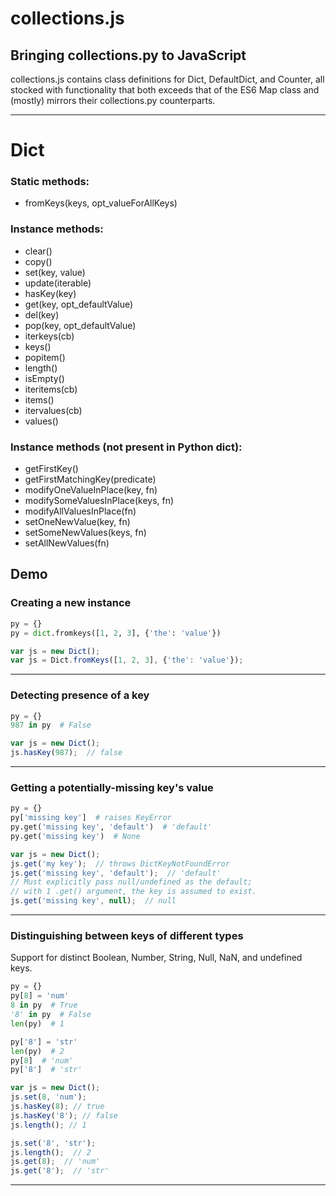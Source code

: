 # collections.js
## Bringing collections.py to JavaScript

collections.js contains class definitions for Dict, DefaultDict, and Counter, all stocked with functionality that both exceeds that of the ES6 Map class and (mostly) mirrors their collections.py counterparts.

----

# Dict

### Static methods:
- fromKeys(keys, opt_valueForAllKeys)

### Instance methods:
- clear()
- copy()
- set(key, value)
- update(iterable)
- hasKey(key)
- get(key, opt_defaultValue)
- del(key)
- pop(key, opt_defaultValue)
- iterkeys(cb)
- keys()
- popitem()
- length()
- isEmpty()
- iteritems(cb)
- items()
- itervalues(cb)
- values()

### Instance methods (not present in Python dict):
- getFirstKey()
- getFirstMatchingKey(predicate)
- modifyOneValueInPlace(key, fn)
- modifySomeValuesInPlace(keys, fn)
- modifyAllValuesInPlace(fn)
- setOneNewValue(key, fn)
- setSomeNewValues(keys, fn)
- setAllNewValues(fn)


## Demo

### Creating a new instance
```py
py = {}
py = dict.fromkeys([1, 2, 3], {'the': 'value'})
```
```js
var js = new Dict();
var js = Dict.fromKeys([1, 2, 3], {'the': 'value'});
```
-----
### Detecting presence of a key
```py
py = {}
987 in py  # False
```
```js
var js = new Dict();
js.hasKey(987);  // false
```
----
### Getting a potentially-missing key's value
```py
py = {}
py['missing key']  # raises KeyError
py.get('missing key', 'default')  # 'default'
py.get('missing key')  # None
```
```js
var js = new Dict();
js.get('my key');  // throws DictKeyNotFoundError
js.get('missing key', 'default');  // 'default'
// Must explicitly pass null/undefined as the default;
// with 1 .get() argument, the key is assumed to exist.
js.get('missing key', null);  // null
```
----

### Distinguishing between keys of different types
Support for distinct Boolean, Number, String, Null, NaN, and undefined keys.
```py
py = {}
py[8] = 'num'
8 in py  # True
'8' in py  # False
len(py)  # 1

py['8'] = 'str'
len(py)  # 2
py[8]  # 'num'
py['8']  # 'str'
```
```js
var js = new Dict();
js.set(8, 'num');
js.hasKey(8); // true
js.hasKey('8'); // false
js.length(); // 1

js.set('8', 'str');
js.length();  // 2
js.get(8);  // 'num'
js.get('8');  // 'str'
```
----


